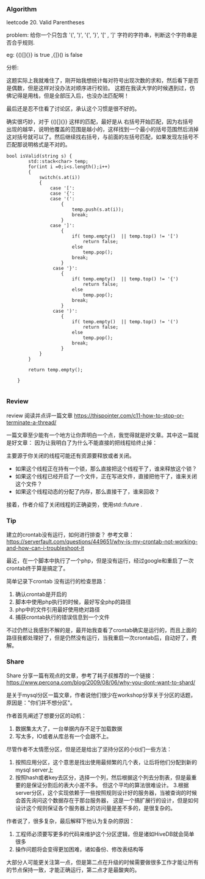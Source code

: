 
### Algorithm

leetcode 20. Valid Parentheses

problem: 给你一个只包含 '(', ')', '{', '}', '[' , ']' 字符的字符串，判断这个字符串是否合乎规则.

eg: {()[]{}} is true ,{]}() is false

分析:

这题实际上我就难住了，刚开始我想统计每对符号出现次数的求和，然后看下是否是偶数，但是这样对没办法对顺序进行校验。
这题在我读大学的时候遇到过，仿佛记得是用栈，但是全部压入后，也没办法匹配啊！

最后还是忍不住看了讨论区，承认这个习惯是很不好的。

确实很巧妙，对于 {()[]{}} 这样的匹配，最好是从 右括号开始匹配，因为右括号出现的越早，说明他覆盖的范围是越小的，这样找到一个最小的括号范围然后消掉这对括号就可以了。然后继续找右括号，与前面的左括号匹配，如果发现左括号不匹配那说明格式是不对的。

```
bool isValid(string s) {
        std::stack<char> temp;
        for(int i =0;i<s.length();i++)
        {
            switch(s.at(i))
            {
                case '[':
                case '{':
                case '(':
                    {
                        temp.push(s.at(i));
                        break;
                    }
                case ']':
                    {
                        if( temp.empty()  || temp.top() != '[') 
                            return false;
                        else
                            temp.pop();
                        break;
                    }
                 case '}':
                    {
                        if( temp.empty()  || temp.top() != '{') 
                            return false;
                        else
                            temp.pop();
                        break;
                    }
                 case ')':
                    {
                        if( temp.empty()  || temp.top() != '(') 
                            return false;
                        else
                            temp.pop();
                        break;
                    }
            }
        }
        
        return temp.empty();
        
    }


```


### Review
review 阅读并点评一篇文章
https://thispointer.com/c11-how-to-stop-or-terminate-a-thread/

一篇文章至少能有一个地方让你弄明白一个点，我觉得就是好文章。其中这一篇就是好文章：
因为让我明白了为什么不能直接的把线程给终止掉：

主要源于你关闭的线程可能还有资源要释放或者关闭。

* 如果这个线程正在持有一个锁，那么直接把这个线程干了，谁来释放这个锁？
* 如果这个线程已经开启了一个文件，正在写进文件，直接把他干了，谁来关闭这个文件？
* 如果这个线程动态的分配了内存，那么直接干了，谁来回收？

接着，作者介绍了关闭线程的正确姿势，使用std::future<void> .



### Tip
建立的crontab没有运行，如何进行排查？
参考文章：
https://serverfault.com/questions/449651/why-is-my-crontab-not-working-and-how-can-i-troubleshoot-it

最近，在一个脚本中执行了一个php，但是没有运行，经过google和重启了一次crontab终于算是搞定了。

简单记录下crontab 没有运行的检查思路：

1. 确认crontab是开启的
2. 脚本中使用php执行的时候，最好写全php的路径
3. php中的文件引用最好使用绝对路径
4. 捕获crontab执行的错误信息到一个文件

不过仍然让我感到不解的是，最开始我查看了crontab确实是运行的，而且上面的路径我都处理好了，但是仍然没有运行，当我重启一次crontab后，自动好了，费解。


### Share

Share 分享一篇有观点的文章，参考了耗子叔推荐的一个链接：https://www.percona.com/blog/2009/08/06/why-you-dont-want-to-shard/

是关于mysql分区一篇文章，作者说他们很少在workshop分享关于分区的话题，原因是："你们并不想分区"。

作者首先阐述了想要分区的动机： 
1. 数据集太大了，一台单据内存不足于加载数据 
2. 写太多，IO或者从库总有一个会跟不上。

尽管作者不太情愿分区，但是还是给出了坚持分区的小伙们一些方法：

1. 按照应用分区，这个意思是找出使用最频繁的几个表，让后将他们分配到新的mysql server上
2. 按照hash或者key去区分，选择一个列，然后根据这个列去分割表，但是最重要的是保证分割后的表大小差不多。
但这个平均的算法很难设计。
3.根据server分区，这个实现依赖于一些按照规则设计好的服务器，当被查询的时候会首先询问这个数据存在于那台服务器，
这是一个搞扩展行的设计，但是如何设计这个规则保证各个服务器上的访问量是差不多的，是很复杂的。

作者说了，很多复杂，最后解释下他认为复杂的原因：

1. 工程师必须要写更多的代码来维护这个分区逻辑，但是诸如HiveDB就会简单很多
2. 操作问题将会变得更加困难，诸如备份、修改表结构等

大部分人可能更关注第一点，但是第二点在升级的时候需要做很多工作才能让所有的节点保持一致，才能正确运行，第二点才是最酸爽的。

